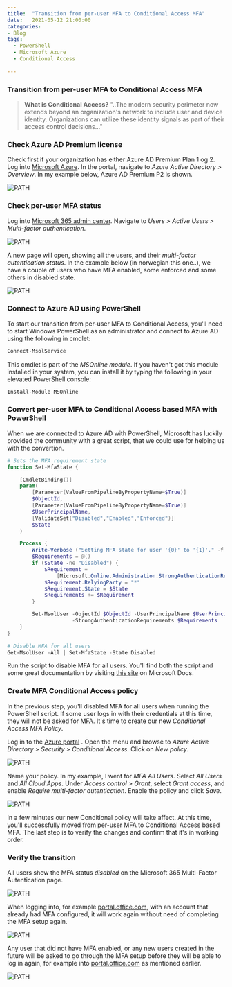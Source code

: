 ```yaml
---
title:  "Transition from per-user MFA to Conditional Access MFA"
date:   2021-05-12 21:00:00
categories: 
- Blog
tags:
  - PowerShell
  - Microsoft Azure
  - Conditional Access
  
---
```

### Transition from per-user MFA to Conditional Access MFA



>**What is Conditional Access?**
>"..The modern security perimeter now extends beyond an organization's network to include user and device identity. Organizations can utilize these identity signals as part of their access control decisions..."

### Check Azure AD Premium license

Check first if your organization has either Azure AD Premium Plan 1 og 2. Log into [Microsoft Azure](https://portal.azure.com). In the portal, navigate to *Azure Active Directory > Overview*. In my example below, Azure AD Premium P2 is shown.

![PATH](/assets/images/MFA_GA/01.png)

### Check per-user MFA status

Log into [Microsoft 365 admin center](https://admin.microsoft.com). Navigate to *Users > Active Users > Multi-factor authentication*. 

![PATH](/assets/images/MFA_GA/02.png)

A new page will open, showing all the users, and their *multi-factor autentication status*. In the example below (in norwegian this one..), we have a couple of users who have MFA enabled, some enforced and some others in disabled state.

![PATH](/assets/images/MFA_GA/03.png)

### Connect to Azure AD using PowerShell

To start our transition from per-user MFA to Conditional Access, you'll need to start Windows PowerShell as an administrator and connect to Azure AD using the following in cmdlet:
````powershell
Connect-MsolService
````
This cmdlet is part of the *MSOnline module*. If you haven't got this module installed in your system, you can install it by typing the following in your elevated PowerShell console:
````powershell
Install-Module MSOnline
```` 


### Convert per-user MFA to Conditional Access based MFA with PowerShell

When we are connected to Azure AD with PowerShell, Microsoft has luckily provided the community with a great script, that we could use for helping us with the convertion.

````powershell
# Sets the MFA requirement state
function Set-MfaState {

    [CmdletBinding()]
    param(
        [Parameter(ValueFromPipelineByPropertyName=$True)]
        $ObjectId,
        [Parameter(ValueFromPipelineByPropertyName=$True)]
        $UserPrincipalName,
        [ValidateSet("Disabled","Enabled","Enforced")]
        $State
    )

    Process {
        Write-Verbose ("Setting MFA state for user '{0}' to '{1}'." -f $ObjectId, $State)
        $Requirements = @()
        if ($State -ne "Disabled") {
            $Requirement =
                [Microsoft.Online.Administration.StrongAuthenticationRequirement]::new()
            $Requirement.RelyingParty = "*"
            $Requirement.State = $State
            $Requirements += $Requirement
        }

        Set-MsolUser -ObjectId $ObjectId -UserPrincipalName $UserPrincipalName `
                     -StrongAuthenticationRequirements $Requirements
    }
}

# Disable MFA for all users
Get-MsolUser -All | Set-MfaState -State Disabled
````

Run the script to disable MFA for all users. You'll find both the script and some great documentation by visiting [this site](https://docs.microsoft.com/en-us/azure/active-directory/authentication/howto-mfa-userstates#convert-users-from-per-user-mfa-to-conditional-access-based-mfa) on Microsoft Docs.

### Create MFA Conditional Access policy

In the previous step, you'll disabled MFA for all users when running the PowerShell script. If some user logs in with their credentials at this time, they will not be asked for MFA. It's time to create our new *Conditional Access MFA Policy*.

Log in to the [Azure portal](https://portal.azure.com) . Open the menu and browse to *Azure Active Directory > Security > Conditional Access*. Click on *New policy*.

![PATH](/assets/images/MFA_GA/04.png)

Name your policy. In my example, I went for *MFA All Users*. Select *All Users* and *All Cloud Apps*.
Under *Access control > Grant*, select *Grant access*, and enable *Require multi-factor autentication*.
Enable the policy and click *Save*.

![PATH](/assets/images/MFA_GA/05.png)

In a few minutes our new Conditional policy will take affect.
At this time, you'll successfully moved from per-user MFA to Conditional Access based MFA.
The last step is to verify the changes and confirm that it's in working order.

### Verify the transition

All users show the MFA status *disabled* on the Microsoft 365 Multi-Factor Autentication page.

![PATH](/assets/images/MFA_GA/06.png)

When logging into, for example [portal.office.com](https://portal.office.com), with an account that already had MFA configured, it will work again without need of completing the MFA setup again.

![PATH](/assets/images/MFA_GA/07.png)

Any user that did not have MFA enabled, or any new users created in the future will be asked to go through the MFA setup before they will be able to log in again, for example into [portal.office.com](https://portal.office.com) as mentioned earlier.

![PATH](/assets/images/MFA_GA/08.png)

